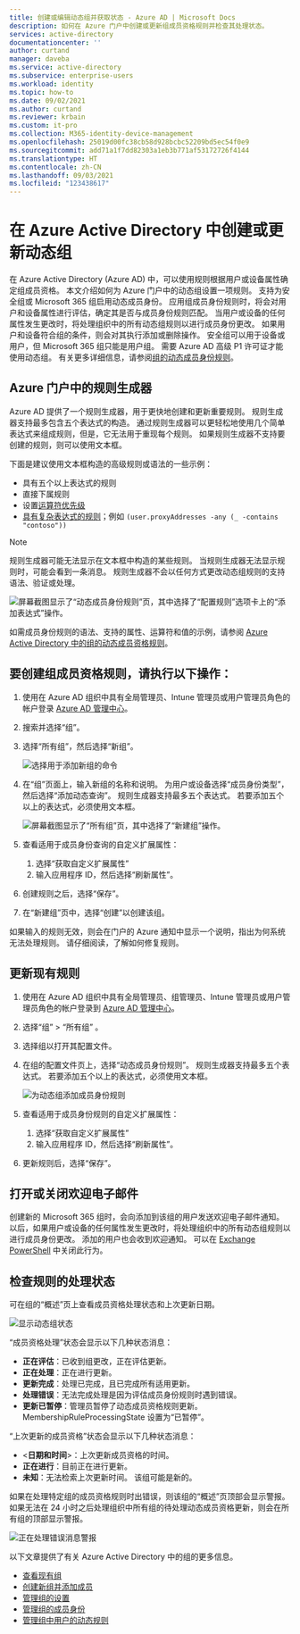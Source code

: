 ```yaml
---
title: 创建或编辑动态组并获取状态 - Azure AD | Microsoft Docs
description: 如何在 Azure 门户中创建或更新组成员资格规则并检查其处理状态。
services: active-directory
documentationcenter: ''
author: curtand
manager: daveba
ms.service: active-directory
ms.subservice: enterprise-users
ms.workload: identity
ms.topic: how-to
ms.date: 09/02/2021
ms.author: curtand
ms.reviewer: krbain
ms.custom: it-pro
ms.collection: M365-identity-device-management
ms.openlocfilehash: 25019d00fc38cb58d928bcbc52209bd5ec54f0e9
ms.sourcegitcommit: add71a1f7dd82303a1eb3b771af53172726f4144
ms.translationtype: HT
ms.contentlocale: zh-CN
ms.lasthandoff: 09/03/2021
ms.locfileid: "123438617"
---
```

# <a name="create-or-update-a-dynamic-group-in-azure-active-directory"></a>在 Azure Active Directory 中创建或更新动态组

在 Azure Active Directory (Azure AD) 中，可以使用规则根据用户或设备属性确定组成员资格。 本文介绍如何为 Azure 门户中的动态组设置一项规则。
支持为安全组或 Microsoft 365 组启用动态成员身份。 应用组成员身份规则时，将会对用户和设备属性进行评估，确定其是否与成员身份规则匹配。 当用户或设备的任何属性发生更改时，将处理组织中的所有动态组规则以进行成员身份更改。 如果用户和设备符合组的条件，则会对其执行添加或删除操作。 安全组可以用于设备或用户，但 Microsoft 365 组只能是用户组。 需要 Azure AD 高级 P1 许可证才能使用动态组。 有关更多详细信息，请参阅[组的动态成员身份规则](./groups-dynamic-membership.md)。 

## <a name="rule-builder-in-the-azure-portal"></a>Azure 门户中的规则生成器

Azure AD 提供了一个规则生成器，用于更快地创建和更新重要规则。 规则生成器支持最多包含五个表达式的构造。 通过规则生成器可以更轻松地使用几个简单表达式来组成规则，但是，它无法用于重现每个规则。 如果规则生成器不支持要创建的规则，则可以使用文本框。

下面是建议使用文本框构造的高级规则或语法的一些示例：

- 具有五个以上表达式的规则
- 直接下属规则
- 设置[运算符优先级](groups-dynamic-membership.md#operator-precedence)
- [具有复杂表达式的规则](groups-dynamic-membership.md#rules-with-complex-expressions)；例如 `(user.proxyAddresses -any (_ -contains "contoso"))`

> [!NOTE]
> 规则生成器可能无法显示在文本框中构造的某些规则。 当规则生成器无法显示规则时，可能会看到一条消息。 规则生成器不会以任何方式更改动态组规则的支持语法、验证或处理。

![屏幕截图显示了“动态成员身份规则”页，其中选择了“配置规则”选项卡上的“添加表达式”操作。](./media/groups-create-rule/update-dynamic-group-rule.png)

如需成员身份规则的语法、支持的属性、运算符和值的示例，请参阅 [Azure Active Directory 中的组的动态成员资格规则](groups-dynamic-membership.md)。

## <a name="to-create-a-group-membership-rule"></a>要创建组成员资格规则，请执行以下操作：

1. 使用在 Azure AD 组织中具有全局管理员、Intune 管理员或用户管理员角色的帐户登录 [Azure AD 管理中心](https://aad.portal.azure.com)。
1. 搜索并选择“组”。
1. 选择“所有组”，然后选择“新组”。

   ![选择用于添加新组的命令](./media/groups-create-rule/create-new-group-azure-active-directory.png)

1. 在“组”页面上，输入新组的名称和说明。 为用户或设备选择“成员身份类型”，然后选择“添加动态查询”。 规则生成器支持最多五个表达式。 若要添加五个以上的表达式，必须使用文本框。

   ![屏幕截图显示了“所有组”页，其中选择了“新建组”操作。](./media/groups-create-rule/add-dynamic-group-rule.png)

1. 查看适用于成员身份查询的自定义扩展属性：
   1. 选择“获取自定义扩展属性”
   1. 输入应用程序 ID，然后选择“刷新属性”。
1. 创建规则之后，选择“保存”。
1. 在“新建组”页中，选择“创建”以创建该组。  

如果输入的规则无效，则会在门户的 Azure 通知中显示一个说明，指出为何系统无法处理规则。 请仔细阅读，了解如何修复规则。

## <a name="to-update-an-existing-rule"></a>更新现有规则

1. 使用在 Azure AD 组织中具有全局管理员、组管理员、Intune 管理员或用户管理员角色的帐户登录到 [Azure AD 管理中心](https://aad.portal.azure.com)。
1. 选择“组” > “所有组” 。
1. 选择组以打开其配置文件。
1. 在组的配置文件页上，选择“动态成员身份规则”。 规则生成器支持最多五个表达式。 若要添加五个以上的表达式，必须使用文本框。

   ![为动态组添加成员身份规则](./media/groups-create-rule/update-dynamic-group-rule.png)

1. 查看适用于成员身份规则的自定义扩展属性：
   1. 选择“获取自定义扩展属性”
   1. 输入应用程序 ID，然后选择“刷新属性”。
1. 更新规则后，选择“保存”。

## <a name="turn-on-or-off-welcome-email"></a>打开或关闭欢迎电子邮件

创建新的 Microsoft 365 组时，会向添加到该组的用户发送欢迎电子邮件通知。 以后，如果用户或设备的任何属性发生更改时，将处理组织中的所有动态组规则以进行成员身份更改。 添加的用户也会收到欢迎通知。 可以在 [Exchange PowerShell](/powershell/module/exchange/users-and-groups/Set-UnifiedGroup) 中关闭此行为。

## <a name="check-processing-status-for-a-rule"></a>检查规则的处理状态

可在组的“概述”页上查看成员资格处理状态和上次更新日期。
  
  ![显示动态组状态](./media/groups-create-rule/group-status.png)

“成员资格处理”状态会显示以下几种状态消息：

- **正在评估**：已收到组更改，正在评估更新。
- **正在处理**：正在进行更新。
- **更新完成**：处理已完成，且已完成所有适用更新。
- **处理错误**：无法完成处理是因为评估成员身份规则时遇到错误。
- **更新已暂停**：管理员暂停了动态成员资格规则更新。 MembershipRuleProcessingState 设置为“已暂停”。

“上次更新的成员资格”状态会显示以下几种状态消息：

- &lt;**日期和时间**&gt;：上次更新成员资格的时间。
- **正在进行**：目前正在进行更新。
- **未知**：无法检索上次更新时间。 该组可能是新的。

如果在处理特定组的成员资格规则时出错误，则该组的“概述”页顶部会显示警报。 如果无法在 24 小时之后处理组织中所有组的待处理动态成员资格更新，则会在所有组的顶部显示警报。

![正在处理错误消息警报](./media/groups-create-rule/processing-error.png)

以下文章提供了有关 Azure Active Directory 中的组的更多信息。

- [查看现有组](../fundamentals/active-directory-groups-view-azure-portal.md)
- [创建新组并添加成员](../fundamentals/active-directory-groups-create-azure-portal.md)
- [管理组的设置](../fundamentals/active-directory-groups-settings-azure-portal.md)
- [管理组的成员身份](../fundamentals/active-directory-groups-membership-azure-portal.md)
- [管理组中用户的动态规则](groups-dynamic-membership.md)